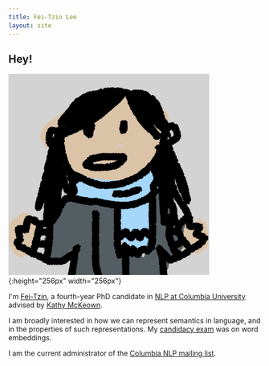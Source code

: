 ```yaml
---
title: Fei-Tzin Lee
layout: site
---
```


## Hey!

![profile](/assets/img/profile.png){:height="256px" width="256px"}

I'm [Fei-Tzin](about.html), a fourth-year PhD candidate in [NLP at Columbia University](http://www1.cs.columbia.edu/nlp/index.cgi) advised by [Kathy McKeown](http://www.cs.columbia.edu/~kathy/).

I am broadly interested in how we can represent semantics in language, and in the properties of such representations. My [candidacy exam](candidacy.html) was on word embeddings.

I am the current administrator of the [Columbia NLP mailing list](https://lists.cs.columbia.edu/mailman/listinfo/nlp-announce).